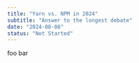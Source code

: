 ```yaml
---
title: "Yarn vs. NPM in 2024"
subtitle: "Answer to the longest debate"
date: "2024-08-08"
status: "Not Started"
---
```


foo bar
